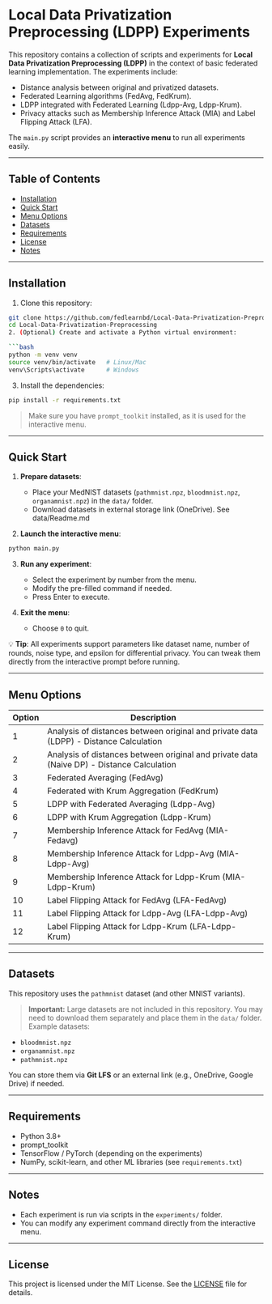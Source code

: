 # Local Data Privatization Preprocessing (LDPP) Experiments

This repository contains a collection of scripts and experiments for **Local Data Privatization Preprocessing (LDPP)** in the context of basic federated learning implementation. The experiments include:

- Distance analysis between original and privatized datasets.
- Federated Learning algorithms (FedAvg, FedKrum).
- LDPP integrated with Federated Learning (Ldpp-Avg, Ldpp-Krum).
- Privacy attacks such as Membership Inference Attack (MIA) and Label Flipping Attack (LFA).

The `main.py` script provides an **interactive menu** to run all experiments easily.

---

## Table of Contents

- [Installation](#installation)
- [Quick Start](#quick-start)
- [Menu Options](#menu-options)
- [Datasets](#datasets)
- [Requirements](#requirements)
- [License](#license)
- [Notes](#notes)

---

## Installation

1. Clone this repository:

```bash
git clone https://github.com/fedlearnbd/Local-Data-Privatization-Preprocessing.git
cd Local-Data-Privatization-Preprocessing
2. (Optional) Create and activate a Python virtual environment:

```bash
python -m venv venv
source venv/bin/activate   # Linux/Mac
venv\Scripts\activate      # Windows
```

3. Install the dependencies:

```bash
pip install -r requirements.txt
```

> Make sure you have `prompt_toolkit` installed, as it is used for the interactive menu.

---

## Quick Start

1. **Prepare datasets**:

   * Place your MedNIST datasets (`pathmnist.npz`, `bloodmnist.npz`, `organamnist.npz`) in the `data/` folder.
   * Download datasets in external storage link (OneDrive). See data/Readme.md

2. **Launch the interactive menu**:

```bash
python main.py
```

3. **Run any experiment**:

   * Select the experiment by number from the menu.
   * Modify the pre-filled command if needed.
   * Press Enter to execute.

4. **Exit the menu**:

   * Choose `0` to quit.

💡 **Tip**: All experiments support parameters like dataset name, number of rounds, noise type, and epsilon for differential privacy. You can tweak them directly from the interactive prompt before running.

---

## Menu Options

| Option | Description                                                                               |
| ------ | ----------------------------------------------------------------------------------------- |
| 1      | Analysis of distances between original and private data (LDPP) - Distance Calculation     |
| 2      | Analysis of distances between original and private data (Naive DP) - Distance Calculation |
| 3      | Federated Averaging (FedAvg)                                                              |
| 4      | Federated with Krum Aggregation (FedKrum)                                                 |
| 5      | LDPP with Federated Averaging (Ldpp-Avg)                                                  |
| 6      | LDPP with Krum Aggregation (Ldpp-Krum)                                                    |
| 7      | Membership Inference Attack for FedAvg (MIA-Fedavg)                                       |
| 8      | Membership Inference Attack for Ldpp-Avg (MIA-Ldpp-Avg)                                   |
| 9      | Membership Inference Attack for Ldpp-Krum (MIA-Ldpp-Krum)                                 |
| 10     | Label Flipping Attack for FedAvg (LFA-FedAvg)                                             |
| 11     | Label Flipping Attack for Ldpp-Avg (LFA-Ldpp-Avg)                                         |
| 12     | Label Flipping Attack for Ldpp-Krum (LFA-Ldpp-Krum)                                       |

---

## Datasets

This repository uses the `pathmnist` dataset (and other MNIST variants).

> **Important:** Large datasets are not included in this repository. You may need to download them separately and place them in the `data/` folder. Example datasets:

* `bloodmnist.npz`
* `organamnist.npz`
* `pathmnist.npz`

You can store them via **Git LFS** or an external link (e.g., OneDrive, Google Drive) if needed.

---

## Requirements

* Python 3.8+
* prompt\_toolkit
* TensorFlow / PyTorch (depending on the experiments)
* NumPy, scikit-learn, and other ML libraries (see `requirements.txt`)

---

## Notes

* Each experiment is run via scripts in the `experiments/` folder.
* You can modify any experiment command directly from the interactive menu.

---

## License

This project is licensed under the MIT License. See the [LICENSE](LICENSE) file for details.





